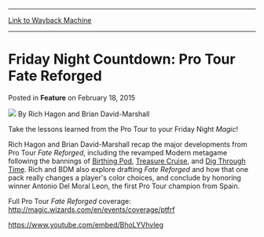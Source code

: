 
---
[Link to Wayback Machine](https://web.archive.org/web/20150220213238/http://magic.wizards.com/en/articles/archive/feature/friday-night-countdown-pro-tour-fate-reforged-2015-02-18)

[_metadata_:wayback_url]:- "http://magic.wizards.com/en/articles/archive/feature/friday-night-countdown-pro-tour-fate-reforged-2015-02-18"
[_metadata_:wayback_raw_url]:- "https://web.archive.org/web/20150220213238id_/http://magic.wizards.com/en/articles/archive/feature/friday-night-countdown-pro-tour-fate-reforged-2015-02-18"
[_metadata_:wayback_capture_timestamp]:- "2015-02-20 21:32:38+00:00"
[_metadata_:generator]:- "Drupal 7 (http://drupal.org)"
[_metadata_:description]:- "Take the lessons learned from the Pro Tour to your Friday Night Magic!"
---


Friday Night Countdown: Pro Tour Fate Reforged
==============================================



 Posted in **Feature**
 on February 18, 2015 






![](https://media.magic.wizards.com/styles/auth_small/public/images/hero/wizardslogo_thumb.jpg)
By Rich Hagon and Brian David-Marshall










Take the lessons learned from the Pro Tour to your Friday Night *Magic*!


Rich Hagon and Brian David-Marshall recap the major developments from Pro Tour *Fate Reforged*, including the revamped Modern metagame following the bannings of [Birthing Pod](http://gatherer.wizards.com/Pages/Card/Details.aspx?name=Birthing+Pod), [Treasure Cruise](http://gatherer.wizards.com/Pages/Card/Details.aspx?name=Treasure+Cruise), and [Dig Through Time](http://gatherer.wizards.com/Pages/Card/Details.aspx?name=Dig+Through+Time). Rich and BDM also explore drafting *Fate Reforged* and how that one pack really changes a player's color choices, and conclude by honoring winner Antonio Del Moral Leon, the first Pro Tour champion from Spain.


Full Pro Tour *Fate Reforged* coverage: <http://magic.wizards.com/en/events/coverage/ptfrf>


<https://www.youtube.com/embed/BhoLYVhvleg>







